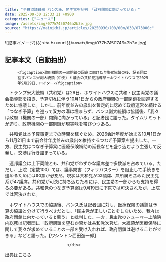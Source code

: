 ```yaml
---
title: "予算協議難航 バンス氏、民主党を批判 「政府閉鎖に向かっている」"
date: 2025-09-30 12:33:11 +0900
categories: ["ニュース"]
image: /assets/img/077b7450746a2b3e.jpg
source: "https://mainichi.jp/articles/20250930/k00/00m/030/073000c"
---
```


![記事イメージ]({{ site.baseurl }}/assets/img/077b7450746a2b3e.jpg)

## 記事本文（自動抽出）
<div><section class="articledetail-body" id="articledetail-body">




<div class="articledetail-image-left">
  <figure>
    
    <figcaption>政府機関の一部閉鎖の回避に向けた与野党協議の後、記者団に話すバンス米副大統領（中央）と議会の共和党指導部＝ホワイトハウスで2025年9月29日、ロイター</figcaption>
    
  </figure>
</div>

<p>　トランプ米大統領（共和党）は29日、ホワイトハウスに共和・民主両党の議会指導部を招き、予算切れに伴う10月1日からの政府機関の一部閉鎖を回避するために協議した。しかし、前年度並みの歳出を暫定的に認めて政府運営を続ける「つなぎ予算」を巡って双方の溝は埋まらず、バンス副大統領は協議後、「我々は政府（機関の一部）閉鎖に向かっている」と記者団に語った。タイムリミットが迫り、政府機関の一部閉鎖が現実味を帯びつつある。</p>

<p>　共和党は本予算策定までの時間を稼ぐため、2026会計年度が始まる10月1日から11月21日まで前会計年度並みの歳出を維持するつなぎ予算案を提出した。一方、民主党はつなぎ予算案に医療保険補助の延長などを盛り込むよう主張して反発し、交渉は行き詰まっている。</p>

	


<p>　連邦議会は上下両院とも、共和党がわずかな議席差で多数派を占めている。ただし、上院（定数100）では、議事妨害（フィリバスター）を阻止して手続きを進めるためには60票が必要だ。現状は共和党が53議席、無所属を含めた民主党系が47議席。共和党が可決に持ち込むためには、民主党の一部からも支持を得る必要がある。共和党のつなぎ予算案は9月19日に下院では可決されたが、上院では否決された。</p>

<p>　ホワイトハウスでの協議後、バンス氏は記者団に対し、医療保険の議論は予算の協議と分けて行うべきだとし、「民主党が正しいことをしないため、我々は政府閉鎖に向かっていると思う」と批判した。一方、民主党のシューマー上院院内総務は記者団に「政府閉鎖を望むか否かは共和党次第だ。大統領が医療保険に関して我々が求めていることの一部を受け入れれば、政府閉鎖は避けることができる」などと語った。【ワシントン西田進一郎】</p>


</section>






								</div>

[出典はこちら](https://mainichi.jp/articles/20250930/k00/00m/030/073000c)
